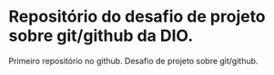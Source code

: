 # Repositório do desafio de projeto sobre git/github da DIO.
Primeiro repositório no github. Desafio de projeto sobre git/github.
